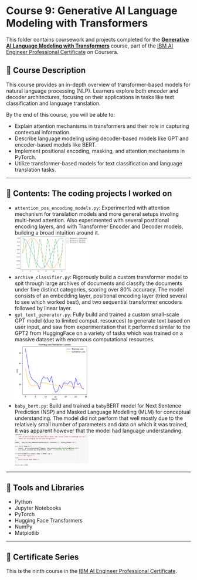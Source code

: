 # Course 9: Generative AI Language Modeling with Transformers

This folder contains coursework and projects completed for the **[Generative AI Language Modeling with Transformers](https://www.coursera.org/learn/generative-ai-language-modeling-with-transformers?specialization=ai-engineer)** course, part of the [IBM AI Engineer Professional Certificate](https://www.coursera.org/professional-certificates/ai-engineer) on Coursera.

## 🧠 Course Description

This course provides an in-depth overview of transformer-based models for natural language processing (NLP). Learners explore both encoder and decoder architectures, focusing on their applications in tasks like text classification and language translation.

By the end of this course, you will be able to:

- Explain attention mechanisms in transformers and their role in capturing contextual information.
- Describe language modeling using decoder-based models like GPT and encoder-based models like BERT.
- Implement positional encoding, masking, and attention mechanisms in PyTorch.
- Utilize transformer-based models for text classification and language translation tasks.

---

## 📂 Contents: The coding projects I worked on

- `attention_pos_encoding_models.py`: Experimented with attention mechanism for translation models and more general setups involing multi-head attention. Also experimented with several postitional encoding layers, and with Transformer Encoder and Decoder models, building a broad intuïtion around it. <br>
<img src="Images/cos_sin_waves.png" alt="cosinus_sinus_waves" width="200"/> <br>
- `archive_classifier.py`: Rigorously build a custom transformer model to spit through large archives of documents and classify the documents under five distinct categories, scoring over 80% accuracy. The model consists of an embedding layer, positional encoding layer (tried several to see which worked best), and two sequential transformer encoders followed by linear layer.
- `gpt_text_generator.py`: Fully build and trained a custom small-scale GPT model (due to limited comput. resources) to generate text based on user input, and saw from experimentation that it performed similar to the GPT2 from HuggingFace on a variety of tasks which was trained on a massive dataset with enormous computational resources. <br>
<img src="Images/model_training_gpt.png" alt="model_training_loss" width="200"/> <br>
- `baby_bert.py`: Build and trained a `baby`BERT model for Next Sentence Prediction (NSP) and Masked Language Modelling (MLM) for conceptual understanding. The model did not perform that well mostly due to the relatively small number of parameters and data on which it was trained, it was apparent however that the model had language understanding. <br>
<img src="Images/cat_and_mouse.png" alt="Next Sentence Prediction In Action" width="200"/> <br>




---

## 🔧 Tools and Libraries

- Python
- Jupyter Notebooks
- PyTorch
- Hugging Face Transformers
- NumPy
- Matplotlib

---

## 📌 Certificate Series

This is the ninth course in the [IBM AI Engineer Professional Certificate](https://www.coursera.org/professional-certificates/ai-engineer).
